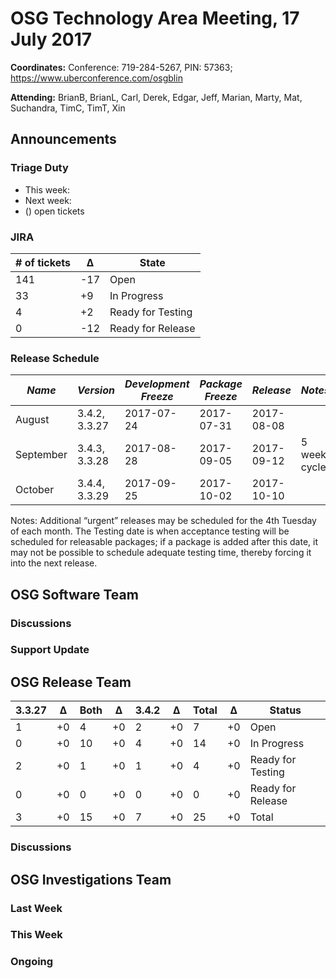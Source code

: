 # OSG Technology Area Meeting, 17 July 2017

**Coordinates:** Conference: 719-284-5267, PIN: 57363; <https://www.uberconference.com/osgblin>

**Attending:** BrianB, BrianL, Carl, Derek, Edgar, Jeff, Marian, Marty, Mat, Suchandra, TimC, TimT, Xin


## Announcements


### Triage Duty

-   This week:
-   Next week:
-   <OPEN> (<DELTA>) open tickets


### JIRA

| # of tickets | &Delta; | State             |
|------------- |-------- |------------------ |
| 141          | -17     | Open              |
| 33           | +9      | In Progress       |
| 4            | +2      | Ready for Testing |
| 0            | -12     | Ready for Release |


### Release Schedule

| *Name*    | *Version*     | *Development Freeze* | *Package Freeze* | *Release*  | *Notes*      |
| --------- | ------------- | -------------------- | ---------------- | ---------- | ------------ |
| August    | 3.4.2, 3.3.27 | 2017-07-24           | 2017-07-31       | 2017-08-08 |              |
| September | 3.4.3, 3.3.28 | 2017-08-28           | 2017-09-05       | 2017-09-12 | 5 week cycle |
| October   | 3.4.4, 3.3.29 | 2017-09-25           | 2017-10-02       | 2017-10-10 |              |

Notes: Additional “urgent” releases may be scheduled for the 4th Tuesday of each month. The Testing date is when acceptance testing will be scheduled for releasable packages; if a package is added after this date, it may not be possible to schedule adequate testing time, thereby forcing it into the next release.


## OSG Software Team


### Discussions



### Support Update



## OSG Release Team

| 3.3.27 | &Delta; | Both | &Delta;  | 3.4.2 | &Delta; | Total | &Delta;  | Status            |
| ------ | ------- | ---- | -------- | ----- | ------- | ----- | -------- | ----------------- |
| 1      | +0      | 4    | +0       | 2     | +0      | 7     | +0       | Open              |
| 0      | +0      | 10   | +0       | 4     | +0      | 14    | +0       | In Progress       |
| 2      | +0      | 1    | +0       | 1     | +0      | 4     | +0       | Ready for Testing |
| 0      | +0      | 0    | +0       | 0     | +0      | 0     | +0       | Ready for Release |
| 3      | +0      | 15   | +0       | 7     | +0      | 25    | +0       | Total             |


### Discussions




## OSG Investigations Team


### Last Week


### This Week



### Ongoing

